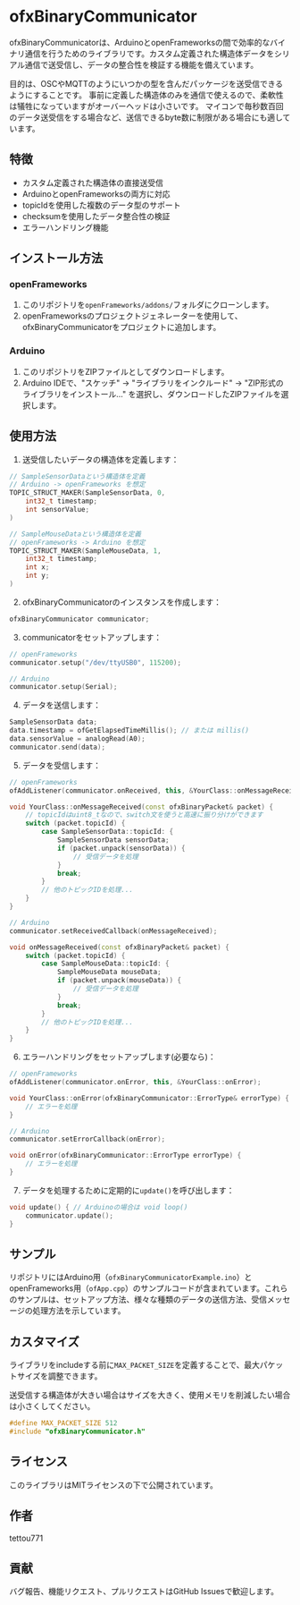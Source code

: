# ofxBinaryCommunicator

ofxBinaryCommunicatorは、ArduinoとopenFrameworksの間で効率的なバイナリ通信を行うためのライブラリです。カスタム定義された構造体データをシリアル通信で送受信し、データの整合性を検証する機能を備えています。

目的は、OSCやMQTTのようにいつかの型を含んだパッケージを送受信できるようにすることです。
事前に定義した構造体のみを通信で使えるので、柔軟性は犠牲になっていますがオーバーヘッドは小さいです。
マイコンで毎秒数百回のデータ送受信をする場合など、送信できるbyte数に制限がある場合にも適しています。

## 特徴

- カスタム定義された構造体の直接送受信
- ArduinoとopenFrameworksの両方に対応
- topicIdを使用した複数のデータ型のサポート
- checksumを使用したデータ整合性の検証
- エラーハンドリング機能

## インストール方法

### openFrameworks

1. このリポジトリを`openFrameworks/addons/`フォルダにクローンします。
2. openFrameworksのプロジェクトジェネレーターを使用して、ofxBinaryCommunicatorをプロジェクトに追加します。

### Arduino

1. このリポジトリをZIPファイルとしてダウンロードします。
2. Arduino IDEで、"スケッチ" → "ライブラリをインクルード" → "ZIP形式のライブラリをインストール..." を選択し、ダウンロードしたZIPファイルを選択します。

## 使用方法

1. 送受信したいデータの構造体を定義します：

```cpp
// SampleSensorDataという構造体を定義
// Arduino -> openFrameworks を想定
TOPIC_STRUCT_MAKER(SampleSensorData, 0, 
    int32_t timestamp;
    int sensorValue;
)

// SampleMouseDataという構造体を定義
// openFrameworks -> Arduino を想定
TOPIC_STRUCT_MAKER(SampleMouseData, 1,
    int32_t timestamp;
    int x;
    int y;
)
```

2. ofxBinaryCommunicatorのインスタンスを作成します：

```cpp
ofxBinaryCommunicator communicator;
```

3. communicatorをセットアップします：

```cpp
// openFrameworks
communicator.setup("/dev/ttyUSB0", 115200);

// Arduino
communicator.setup(Serial);
```

4. データを送信します：

```cpp
SampleSensorData data;
data.timestamp = ofGetElapsedTimeMillis(); // または millis()
data.sensorValue = analogRead(A0);
communicator.send(data);
```

5. データを受信します：

```cpp
// openFrameworks
ofAddListener(communicator.onReceived, this, &YourClass::onMessageReceived);

void YourClass::onMessageReceived(const ofxBinaryPacket& packet) {
	// topicIdはuint8_tなので、switch文を使うと高速に振り分けができます
    switch (packet.topicId) {
        case SampleSensorData::topicId: {
            SampleSensorData sensorData;
            if (packet.unpack(sensorData)) {
                // 受信データを処理
            }
            break;
        }
        // 他のトピックIDを処理...
    }
}

// Arduino
communicator.setReceivedCallback(onMessageReceived);

void onMessageReceived(const ofxBinaryPacket& packet) {
    switch (packet.topicId) {
        case SampleMouseData::topicId: {
            SampleMouseData mouseData;
            if (packet.unpack(mouseData)) {
                // 受信データを処理
            }
            break;
        }
        // 他のトピックIDを処理...
    }
}
```

6. エラーハンドリングをセットアップします(必要なら)：

```cpp
// openFrameworks
ofAddListener(communicator.onError, this, &YourClass::onError);

void YourClass::onError(ofxBinaryCommunicator::ErrorType& errorType) {
    // エラーを処理
}

// Arduino
communicator.setErrorCallback(onError);

void onError(ofxBinaryCommunicator::ErrorType errorType) {
    // エラーを処理
}
```

7. データを処理するために定期的に`update()`を呼び出します：

```cpp
void update() { // Arduinoの場合は void loop()
    communicator.update();
}
```

## サンプル

リポジトリにはArduino用（`ofxBinaryCommunicatorExample.ino`）とopenFrameworks用（`ofApp.cpp`）のサンプルコードが含まれています。これらのサンプルは、セットアップ方法、様々な種類のデータの送信方法、受信メッセージの処理方法を示しています。

## カスタマイズ

ライブラリをincludeする前に`MAX_PACKET_SIZE`を定義することで、最大パケットサイズを調整できます。

送受信する構造体が大きい場合はサイズを大きく、使用メモリを削減したい場合は小さくしてください。

```cpp
#define MAX_PACKET_SIZE 512
#include "ofxBinaryCommunicator.h"
```

## ライセンス

このライブラリはMITライセンスの下で公開されています。

## 作者

tettou771

## 貢献

バグ報告、機能リクエスト、プルリクエストはGitHub Issuesで歓迎します。
